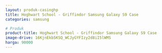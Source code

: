```yaml
---
layout: produk-casinghp
title: Hoghwart School - Griffindor Samsung Galaxy S9 Case
categories: samsung

# Produk
product-title: Hoghwart School - Griffindor Samsung Galaxy S9 Case
image-drive: 16KjnEkb5KSQ_WCJyGYFIzy2d8iI5lWMS
harga: 90000
---
```

